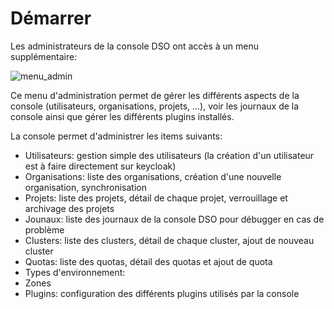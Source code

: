 # Démarrer

Les administrateurs de la console DSO ont accès à un menu supplémentaire:

![menu_admin](/img/console_admin/menu_admin.png)

Ce menu d'administration permet de gérer les différents aspects de la console (utilisateurs, organisations, projets, ...), voir les journaux de la console ainsi que gérer les différents plugins installés.

La console permet d'administrer les items suivants:

- Utilisateurs: gestion simple des utilisateurs (la création d'un utilisateur est à faire directement sur keycloak)
- Organisations: liste des organisations, création d'une nouvelle organisation, synchronisation
- Projets: liste des projets, détail de chaque projet, verrouillage et archivage des projets
- Jounaux: liste des journaux de la console DSO pour débugger en cas de problème
- Clusters: liste des clusters, détail de chaque cluster, ajout de nouveau cluster
- Quotas: liste des quotas, détail des quotas et ajout de quota
- Types d'environnement:
- Zones
- Plugins: configuration des différents plugins utilisés par la console
